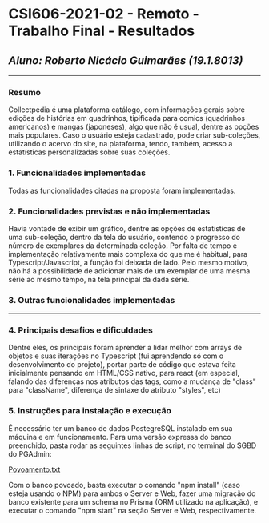 # **CSI606-2021-02 - Remoto - Trabalho Final - Resultados**

## *Aluno: Roberto Nicácio Guimarães (19.1.8013)*

--------------

### Resumo

  Collectpedia é uma plataforma catálogo, com informações gerais sobre edições de histórias em quadrinhos, tipificada para comics (quadrinhos americanos) e mangas (japoneses), algo que não é usual, dentre as opções mais populares. Caso o usuário esteja cadastrado, pode criar sub-coleções, utilizando o acervo do site, na plataforma, tendo, também, acesso a estatísticas personalizadas sobre suas coleções.


### 1. Funcionalidades implementadas

 Todas as funcionalidades citadas na proposta foram implementadas.
  
  
### 2. Funcionalidades previstas e não implementadas

 Havia vontade de exibir um gráfico, dentre as opções de estatísticas de uma sub-coleção, dentro da tela do usuário, contendo o progresso do número de exemplares da determinada coleção. Por falta de tempo e implementação relativamente mais complexa do que me é habitual, para Typescript/Javascript, a função foi deixada de lado.
 Pelo mesmo motivo, não há a possibilidade de adicionar mais de um exemplar de uma mesma série ao mesmo tempo, na tela principal da dada série.


### 3. Outras funcionalidades implementadas
 
---


### 4. Principais desafios e dificuldades

Dentre eles, os principais foram aprender a lidar melhor com arrays de objetos e suas iterações no Typescript (fui aprendendo só com o desenvolvimento do projeto), portar parte de código que estava feita inicialmente pensando em HTML/CSS nativo, para react (em especial, falando das diferenças nos atributos das tags, como a mudança de "class" para "className", diferença de sintaxe do atributo "styles", etc)


### 5. Instruções para instalação e execução

 É necessário ter um banco de dados PostegreSQL instalado em sua máquina e em funcionamento. Para uma versão expressa do banco preenchido, pasta rodar as seguintes linhas de script, no terminal do SGBD do PGAdmin: 
 
[Povoamento.txt](https://github.com/UFOP-CSI477/2022-01-atividades-robng98/files/9884627/Povoamento.txt)



Com o banco povoado, basta executar o comando "npm install" (caso esteja usando o NPM) para ambos o Server e Web, fazer uma migração do banco existente para um schema no Prisma (ORM utilizado na aplicação), e executar o comando "npm start" na seção Server e Web, respectivamente.

